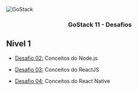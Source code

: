 <img alt="GoStack" src="https://storage.googleapis.com/golden-wind/bootcamp-gostack/header-desafios.png" />

<h3 align="center">
  GoStack 11 - Desafios
</h3>

## Nivel 1

- [Desafio 02:](https://github.com/mesquini/gostack11/tree/master/nivel1/conceitos-nodejs) Conceitos do Node.js

- [Desafio 03:](https://github.com/mesquini/gostack11/tree/master/nivel1/conceitos-reactjs) Conceitos do ReactJS

- [Desafio 04:](https://github.com/mesquini/gostack11/tree/master/nivel1/conceitos-react-native) Conceitos do React Native
